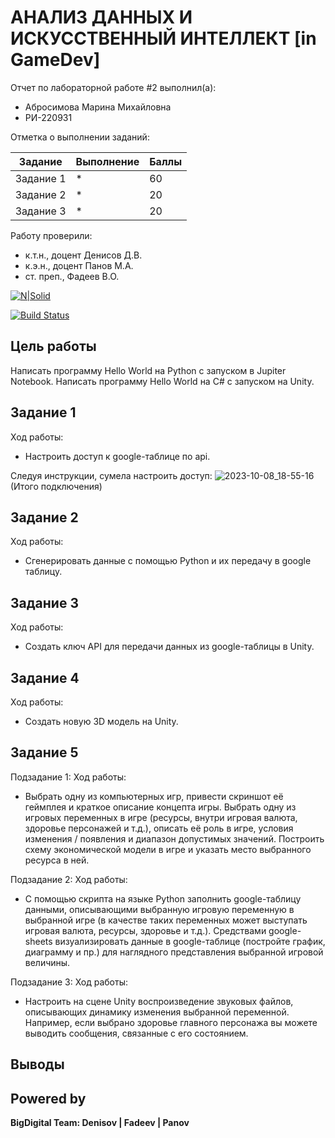 # АНАЛИЗ ДАННЫХ И ИСКУССТВЕННЫЙ ИНТЕЛЛЕКТ [in GameDev]
Отчет по лабораторной работе #2 выполнил(а):
- Абросимова Марина Михайловна
- РИ-220931
  
Отметка о выполнении заданий:

| Задание | Выполнение | Баллы |
| ------ | ------ | ------ |
| Задание 1 | * | 60 |
| Задание 2 | * | 20 |
| Задание 3 | * | 20 |

Работу проверили:
- к.т.н., доцент Денисов Д.В.
- к.э.н., доцент Панов М.А.
- ст. преп., Фадеев В.О.

[![N|Solid](https://cldup.com/dTxpPi9lDf.thumb.png)](https://nodesource.com/products/nsolid)

[![Build Status](https://travis-ci.org/joemccann/dillinger.svg?branch=master)](https://travis-ci.org/joemccann/dillinger)

## Цель работы
Написать программу Hello World на Python с запуском в Jupiter Notebook. Написать программу Hello World на C# с запуском на Unity.

## Задание 1

Ход работы:
- Настроить доступ к google-таблице по api.

Следуя инструкции, сумела настроить доступ:
![2023-10-08_18-55-16](https://github.com/Marishka-A/Workshop2/assets/126682278/56af2d11-e276-4c3b-9708-e82840fe630f)
(Итого подключения)


## Задание 2

Ход работы:
- Сгенерировать данные с помощью Python и их передачу в google таблицу.


## Задание 3

Ход работы:
- Создать ключ API для передачи данных из google-таблицы в Unity.

## Задание 4

Ход работы:
- Создать новую 3D модель на Unity.

## Задание 5

Подзадание 1:
Ход работы:
- Выбрать одну из компьютерных игр, привести скриншот её геймплея и краткое описание концепта игры. Выбрать одну из игровых переменных в игре (ресурсы, внутри игровая валюта, здоровье персонажей и т.д.), описать её роль в игре, условия изменения / появления и диапазон допустимых значений. Построить схему экономической модели в игре и указать место выбранного ресурса в ней.

Подзадание 2:
Ход работы:
- С помощью скрипта на языке Python заполнить google-таблицу данными, описывающими выбранную игровую переменную в выбранной игре (в качестве таких переменных может выступать игровая валюта, ресурсы, здоровье и т.д.). Средствами google-sheets визуализировать данные в google-таблице (постройте график, диаграмму и пр.) для наглядного представления выбранной игровой величины.

Подзадание 3:
Ход работы: 
- Настроить на сцене Unity воспроизведение звуковых файлов, описывающих динамику изменения выбранной переменной. Например, если выбрано здоровье главного персонажа вы можете выводить сообщения, связанные с его состоянием.

## Выводы

 


## Powered by

**BigDigital Team: Denisov | Fadeev | Panov**
